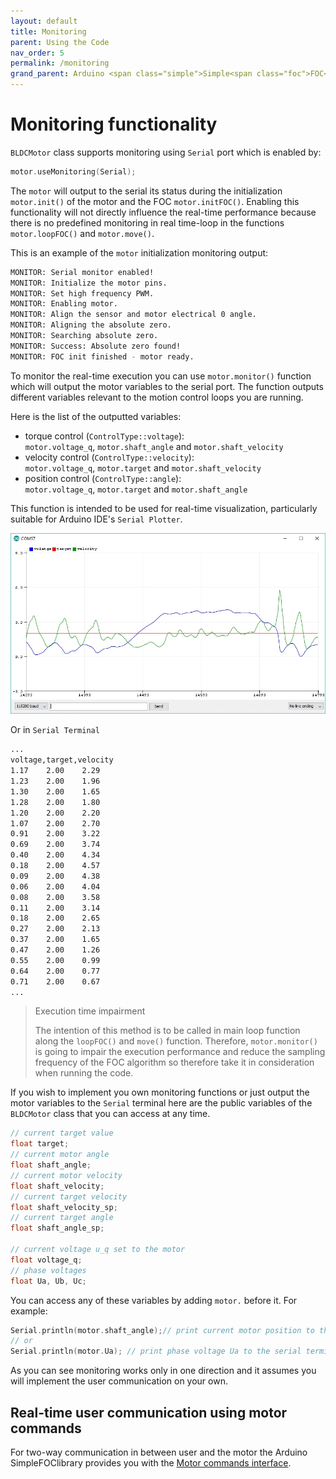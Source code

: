 ```yaml
---
layout: default
title: Monitoring
parent: Using the Code
nav_order: 5
permalink: /monitoring
grand_parent: Arduino <span class="simple">Simple<span class="foc">FOC</span>library</span> 
---
```



# Monitoring functionality

`BLDCMotor` class supports monitoring using `Serial` port which is enabled by:
```cpp
motor.useMonitoring(Serial);
```

The `motor` will output to the serial its status during the initialization `motor.init()` of the motor and the FOC `motor.initFOC()`. Enabling this functionality will not directly influence the real-time performance because there is no predefined monitoring in real time-loop in the functions `motor.loopFOC()` and `motor.move()`.

This is an example of the `motor` initialization monitoring output:
```sh
MONITOR: Serial monitor enabled!
MONITOR: Initialize the motor pins.
MONITOR: Set high frequency PWM.
MONITOR: Enabling motor.
MONITOR: Align the sensor and motor electrical 0 angle.
MONITOR: Aligning the absolute zero.
MONITOR: Searching absolute zero.
MONITOR: Success: Absolute zero found!
MONITOR: FOC init finished - motor ready.
```

To monitor the real-time execution you can use `motor.monitor()` function which will output the motor variables to the serial port. The function outputs different variables relevant to the motion control loops you are running. 

Here is the list of the outputted variables:
- torque control (`ControlType::voltage`): <br>
`motor.voltage_q`, `motor.shaft_angle` and `motor.shaft_velocity`  
- velocity control (`ControlType::velocity`): <br> `motor.voltage_q`, `motor.target` and `motor.shaft_velocity`
- position control (`ControlType::angle`):  <br>`motor.voltage_q`, `motor.target` and `motor.shaft_angle`

This function is intended to be used for real-time visualization, particularly suitable for Arduino IDE's `Serial Plotter`.

<img class="width60" src="extras/Images/plotter.jpg">

Or in `Serial Terminal`
```sh
...
voltage,target,velocity
1.17	2.00	2.29
1.23	2.00	1.96
1.30	2.00	1.65
1.28	2.00	1.80
1.20	2.00	2.20
1.07	2.00	2.70
0.91	2.00	3.22
0.69	2.00	3.74
0.40	2.00	4.34
0.18	2.00	4.57
0.09	2.00	4.38
0.06	2.00	4.04
0.08	2.00	3.58
0.11	2.00	3.14
0.18	2.00	2.65
0.27	2.00	2.13
0.37	2.00	1.65
0.47	2.00	1.26
0.55	2.00	0.99
0.64	2.00	0.77
0.71	2.00	0.67
...
```

<blockquote class="warning"><p class="heading"> Execution time impairment</p>
The intention of this method is to be called in main loop function along the <code class="highlighter-rouge">loopFOC()</code> and <code class="highlighter-rouge">move()</code> function. Therefore, <code class="highlighter-rouge">motor.monitor()</code> is going to impair the execution performance and reduce the sampling frequency of the FOC algorithm so therefore take it in consideration when running the code.  </blockquote>

If you wish to implement you own monitoring functions or just output the motor variables to the `Serial` terminal here are the public variables of the `BLDCMotor` class that you can access at any time.
```cpp
// current target value
float target;
// current motor angle
float shaft_angle;
// current motor velocity 
float shaft_velocity;
// current target velocity
float shaft_velocity_sp;
// current target angle
float shaft_angle_sp;

// current voltage u_q set to the motor
float voltage_q;
// phase voltages 
float Ua, Ub, Uc;

```
You can access any of these variables by adding `motor.` before it. For example:
```cpp
Serial.println(motor.shaft_angle);// print current motor position to the serial terminal
// or
Serial.println(motor.Ua); // print phase voltage Ua to the serial terminal
```

As you can see monitoring works only in one direction and it assumes you will implement the user communication on your own.

## Real-time user communication using motor commands
  
For two-way communication in between user and the motor the Arduino <span class="simple">Simple<span class="foc">FOC</span>library</span>  provides you with the [Motor commands interface](communication).